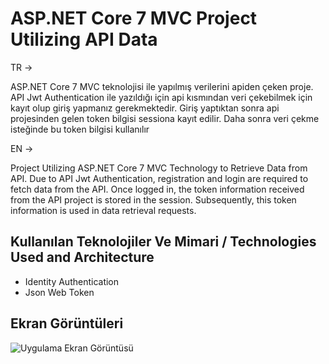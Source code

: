 
# ASP.NET Core 7 MVC Project Utilizing API Data

TR ->

ASP.NET Core 7 MVC teknolojisi ile yapılmış verilerini apiden çeken proje.
API Jwt Authentication ile yazıldığı için api kısmından veri çekebilmek için
kayıt olup giriş yapmanız gerekmektedir.
Giriş yaptıktan sonra api projesinden gelen token bilgisi sessiona kayıt edilir.
Daha sonra veri çekme isteğinde bu token bilgisi kullanılır

EN ->

Project Utilizing ASP.NET Core 7 MVC Technology to Retrieve Data from API.
Due to API Jwt Authentication, registration and login are required to fetch data from the API. Once logged in, the token information received from the API project is stored in the session. Subsequently, this token information is used in data retrieval requests.


## Kullanılan Teknolojiler Ve Mimari / Technologies Used and Architecture

- Identity Authentication
- Json Web Token

## Ekran Görüntüleri

![Uygulama Ekran Görüntüsü](https://prnt.sc/PFc8beblDzTr)

  
